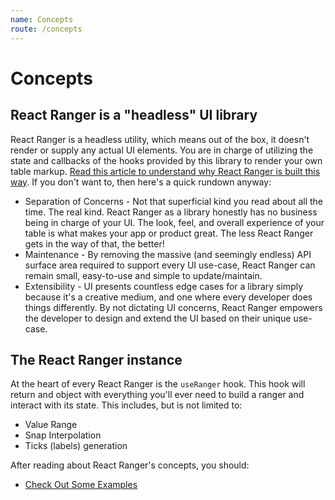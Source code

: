 ```yaml
---
name: Concepts
route: /concepts
---
```


# Concepts

## React Ranger is a "headless" UI library

React Ranger is a headless utility, which means out of the box, it doesn't render or supply any actual UI elements. You are in charge of utilizing the state and callbacks of the hooks provided by this library to render your own table markup. [Read this article to understand why React Ranger is built this way](https://www.merrickchristensen.com/articles/headless-user-interface-components/). If you don't want to, then here's a quick rundown anyway:

- Separation of Concerns - Not that superficial kind you read about all the time. The real kind. React Ranger as a library honestly has no business being in charge of your UI. The look, feel, and overall experience of your table is what makes your app or product great. The less React Ranger gets in the way of that, the better!
- Maintenance - By removing the massive (and seemingly endless) API surface area required to support every UI use-case, React Ranger can remain small, easy-to-use and simple to update/maintain.
- Extensibility - UI presents countless edge cases for a library simply because it's a creative medium, and one where every developer does things differently. By not dictating UI concerns, React Ranger empowers the developer to design and extend the UI based on their unique use-case.

## The React Ranger instance

At the heart of every React Ranger is the `useRanger` hook. This hook will return and object with everything you'll ever need to build a ranger and interact with its state. This includes, but is not limited to:

- Value Range
- Snap Interpolation
- Ticks (labels) generation

After reading about React Ranger's concepts, you should:
- [Check Out Some Examples](./examples)
